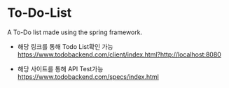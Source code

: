 # To-Do-List
A To-Do list made using the spring framework.

- 해당 링크를 통해 Todo List확인 가능
https://www.todobackend.com/client/index.html?http://localhost:8080

- 해당 사이트를 통해 API Test가능
https://www.todobackend.com/specs/index.html

